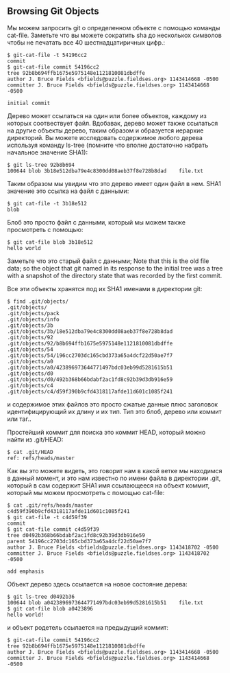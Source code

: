 ## Browsing Git Objects ##

Мы можем запросить git о определенном объекте с помощью команды cat-file. Заметьте что вы можете сократить sha до несколькох символов чтобы не печатать все 40 шестнадцатиричных цифр.:

    $ git-cat-file -t 54196cc2
    commit
    $ git-cat-file commit 54196cc2
    tree 92b8b694ffb1675e5975148e1121810081dbdffe
    author J. Bruce Fields <bfields@puzzle.fieldses.org> 1143414668 -0500
    committer J. Bruce Fields <bfields@puzzle.fieldses.org> 1143414668 -0500

    initial commit

Дерево может ссылаться на один или более объектов, каждому из которых соотвествует файл. Вдобавак, дерево может также ссылаться на другие объекты дерево, таким образом и образуется иерархие директорий. Вы можете исследовать содержимое любого дерева используя команду ls-tree (помните что вполне достаточно набрать начальное значение SHA1):

    $ git ls-tree 92b8b694
    100644 blob 3b18e512dba79e4c8300dd08aeb37f8e728b8dad    file.txt

Таким образом мы увидим что это дерево имеет один файл в нем. SHA1 значение это ссылка на файл с данными:

    $ git cat-file -t 3b18e512
    blob

Блоб это просто файл с данными, который мы можем также просмотреть с помощью:

    $ git cat-file blob 3b18e512
    hello world

Заметьте что это старый файл с данными; Note that this is the old file data; so the object that git named in
its response to the initial tree was a tree with a snapshot of the
directory state that was recorded by the first commit.

Все эти объекты хранятся под их SHA1 именами в директории git:

    $ find .git/objects/
    .git/objects/
    .git/objects/pack
    .git/objects/info
    .git/objects/3b
    .git/objects/3b/18e512dba79e4c8300dd08aeb37f8e728b8dad
    .git/objects/92
    .git/objects/92/b8b694ffb1675e5975148e1121810081dbdffe
    .git/objects/54
    .git/objects/54/196cc2703dc165cbd373a65a4dcf22d50ae7f7
    .git/objects/a0
    .git/objects/a0/423896973644771497bdc03eb99d5281615b51
    .git/objects/d0
    .git/objects/d0/492b368b66bdabf2ac1fd8c92b39d3db916e59
    .git/objects/c4
    .git/objects/c4/d59f390b9cfd4318117afde11d601c1085f241

и  содержимое этих файлов это просто сжатые данные плюс заголовок идентифицирующий их длину и их тип. Тип это блоб, дерево или коммит или таг..

Простейший коммит для поиска это коммит HEAD, который можно найти из .git/HEAD:

    $ cat .git/HEAD
    ref: refs/heads/master

Как вы это можете видеть, это говорит нам в какой ветке мы находимся в данный момент, и это нам известно по имени файла в директории .git, который в сам содержит SHA1 имя ссылающееся на объект коммит, который мы можем просмотреть с помощью cat-file:

    $ cat .git/refs/heads/master
    c4d59f390b9cfd4318117afde11d601c1085f241
    $ git cat-file -t c4d59f39
    commit
    $ git cat-file commit c4d59f39
    tree d0492b368b66bdabf2ac1fd8c92b39d3db916e59
    parent 54196cc2703dc165cbd373a65a4dcf22d50ae7f7
    author J. Bruce Fields <bfields@puzzle.fieldses.org> 1143418702 -0500
    committer J. Bruce Fields <bfields@puzzle.fieldses.org> 1143418702 -0500

    add emphasis

Объект дерево здесь ссылается на новое состояние дерева:

    $ git ls-tree d0492b36
    100644 blob a0423896973644771497bdc03eb99d5281615b51    file.txt
    $ git cat-file blob a0423896
    hello world!

и объект родетель ссылается на предыдущий коммит:

    $ git-cat-file commit 54196cc2
    tree 92b8b694ffb1675e5975148e1121810081dbdffe
    author J. Bruce Fields <bfields@puzzle.fieldses.org> 1143414668 -0500
    committer J. Bruce Fields <bfields@puzzle.fieldses.org> 1143414668 -0500
